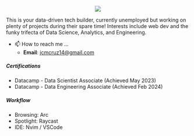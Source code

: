 <p align="center">
    <img src="https://capsule-render.vercel.app/api?type=waving&height=175&color=7377ab&section=header&text=Jay%20Cruz&desc=B.Sc.%20Industrial%20Engineering&fontColor=FFFFFF&fontSize=35&strokeWidth=0.2&stroke=FFFFFF&descAlignY=50&descAlign=50&fontAlignY=25"/>
</p>

This is your data-driven tech builder, currently unemployed but working on plenty of projects during their spare time! Interests include web dev and the funky trifecta of Data Science, Analytics, and Engineering.

- 📫 How to reach me ...
    - **Email**: jcmcruz14@gmail.com
 
##### Certifications
- Datacamp - Data Scientist Associate (Achieved May 2023)
- Datacamp - Data Engineering Associate (Achieved Feb 2024)

##### Workflow
- Browsing: Arc
- Spotlight: Raycast
- IDE: Nvim / VSCode
<!---
jmcruz14/jmcruz14 is a ✨ special ✨ repository because its `README.md` (this file) appears on your GitHub profile.
You can click the Preview link to take a look at your changes.

- 💞️ I’m looking to collaborate on ...

--->

